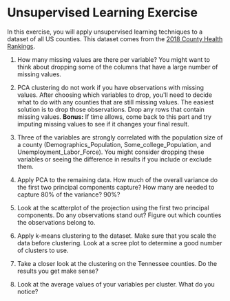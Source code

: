 # Unsupervised Learning Exercise

In this exercise, you will apply unsupervised learning techniques to a dataset of all US counties. This dataset comes from the [2018 County Health Rankings](https://www.countyhealthrankings.org/explore-health-rankings/rankings-data-documentation). 

1. How many missing values are there per variable? You might want to think about dropping some of the columns that have a large number of missing values.

2. PCA clustering do not work if you have observations with missing values. After choosing which variables to drop, you'll need to decide what to do with any counties that are still missing values. The easiest solution is to drop those observations. Drop any rows that contain missing values. **Bonus:** If time allows, come back to this part and try imputing missing values to see if it changes your final result.

3. Three of the variables are strongly correlated with the population size of a county (Demographics_Population, Some_college_Population, and Unemployment_Labor_Force). You might consider dropping these variables or seeing the difference in results if you include or exclude them.

4. Apply PCA to the remaining data. How much of the overall variance do the first two principal components capture? How many are needed to capture 80% of the variance? 90%?

5. Look at the scatterplot of the projection using the first two principal components. Do any observations stand out? Figure out which counties the observations belong to.

6. Apply k-means clustering to the dataset. Make sure that you scale the data before clustering. Look at a scree plot to determine a good number of clusters to use. 

7. Take a closer look at the clustering on the Tennessee counties. Do the results you get make sense?

8. Look at the average values of your variables per cluster. What do you notice?